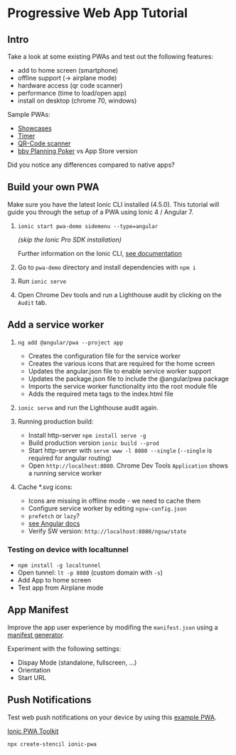 # Progressive Web App Tutorial
## Intro
Take a look at some existing PWAs and test out the following features:
- add to home screen (smartphone)
- offline support (-> airplane mode)
- hardware access (qr code scanner)
- performance (time to load/open app)
- install on desktop (chrome 70, windows)


Sample PWAs: 
- [Showcases](https://pwa.rocks/)
- [Timer](https://polytimer.rocks/)
- [QR-Code scanner](https://qrcodescan.in/)
- [bbv Planning Poker](https://bbv-poker.netlify.com/) vs App Store version

Did you notice any differences compared to native apps?

## Build your own PWA
Make sure you have the latest Ionic CLI installed (4.5.0). This tutorial will guide you through the setup of a PWA using Ionic 4 / Angular 7.
1. `ionic start pwa-demo sidemenu --type=angular`

    _(skip the Ionic Pro SDK installation)_

    Further information on the Ionic CLI, [see documentation](https://beta.ionicframework.com/docs/installation/cli)

2. Go to `pwa-demo` directory and install dependencies with `npm i`

3. Run `ionic serve`

4. Open Chrome Dev tools and run a Lighthouse audit by clicking on the `Audit` tab.


## Add a service worker

1. `ng add @angular/pwa --project app`
    - Creates the configuration file for the service worker
    - Creates the various icons that are required for the home screen
    - Updates the angular.json file to enable service worker support
    - Updates the package.json file to include the @angular/pwa package
    - Imports the service worker functionality into the root module file
    - Adds the required meta tags to the index.html file

2. `ionic serve` and run the Lighthouse audit again.

3. Running production build:
    - Install http-server `npm install serve -g`
    - Build production version `ionic build --prod`
    - Start http-server with `serve www -l 8080 --single` (`--single` is required for angular routing)
    - Open `http://localhost:8080`. Chrome Dev Tools `Application` shows a running service worker

4. Cache *.svg icons:
    - Icons are missing in offline mode - we need to cache them
    - Configure service worker by editing `ngsw-config.json`
    - `prefetch` or `lazy`? 
    - [see Angular docs](https://angular.io/guide/service-worker-intro)
    - Verify SW version: `http://localhost:8080/ngsw/state`

### Testing on device with localtunnel
- `npm install -g localtunnel`
- Open tunnel: `lt -p 8080` (custom domain with `-s`)
- Add App to home screen
- Test app from Airplane mode


## App Manifest
Improve the app user experience by modifing the `manifest.json` using a [manifest generator](
https://app-manifest.firebaseapp.com/).

Experiment with the following settings:
- Dispay Mode (standalone, fullscreen, ...)
- Orientation
- Start URL


## Push Notifications

Test web push notifications on your device by using this
[example PWA](https://gauntface.github.io/simple-push-demo/).


[Ionic PWA Toolkit](https://ionicframework.com/pwa/toolkit)

`npx create-stencil ionic-pwa`



